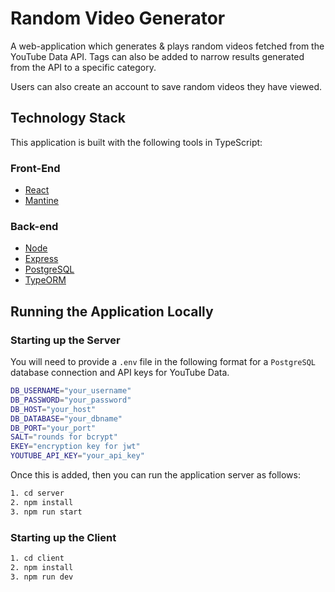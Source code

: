 # Random Video Generator
A web-application which generates & plays random videos fetched from the YouTube Data API. Tags can also be added to narrow results generated from the API to a specific category.

Users can also create an account to save random videos they have viewed.

## Technology Stack
This application is built with the following tools in TypeScript:

### Front-End
* [React](https://reactjs.org/)
* [Mantine](https://mantine.dev/)

### Back-end
* [Node](https://nodejs.dev/)
* [Express](https://expressjs.com/)
* [PostgreSQL](Postgresql.org)
* [TypeORM](https://typeorm.io/)

## Running the Application Locally

### Starting up the Server
You will need to provide a `.env` file in the following format for a `PostgreSQL` database connection and API keys for YouTube Data.

```sh
DB_USERNAME="your_username"
DB_PASSWORD="your_password"
DB_HOST="your_host"
DB_DATABASE="your_dbname"
DB_PORT="your_port"
SALT="rounds for bcrypt"
EKEY="encryption key for jwt"
YOUTUBE_API_KEY="your_api_key"
```

Once this is added, then you can run the application server as follows:
```sh
1. cd server
2. npm install
3. npm run start
```

### Starting up the Client
```sh
1. cd client
2. npm install
3. npm run dev
```